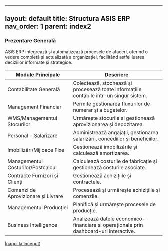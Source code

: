 
---
layout: default
title: Structura ASIS ERP
nav_order: 1
parent: index2
---


### Prezentare Generală

ASiS ERP integrează și automatizează procesele de afaceri, oferind o vedere completă și actualizată a organizației, facilitând astfel luarea deciziilor informate și strategice. 

| **Module Principale**               | **Descriere**                                                                                                                                           |
|-------------------------------------|---------------------------------------------------------------------------------------------------------------------------------------------------------|
| Contabilitate Generală              | Colectează, stochează și procesează toate informațiile contabile într-un singur sistem.                                                                 |
| Management Financiar                | Permite gestionarea fluxurilor de numerar și a bugetelor.                                                                                               |
| WMS/Managementul Stocurilor         | Urmărește stocurile și gestionează aprovizionarea și depozitarea.                                                                                        |
| Personal - Salarizare               | Administrează angajații, gestionarea salarizării, concediilor și beneficiilor.                                                                           |
| Imobilizări/Mijloace Fixe           | Gestionează imobilizările și calculează amortizarea.                                                                                                    |
| Managementul Costurilor/Postcalcul  | Calculează costurile de fabricație și gestionează costurile asociate.                                                                                   |
| Contracte Furnizori și Clienți      | Gestionează achizițiile și contractele.                                                                                                                 |
| Comenzi de Aprovizionare și Livrare | Procesează și urmărește achizițiile și comenzile.                                                                                                       |
| Managementul Producției             | Planifică și urmărește procesele de producție.                                                                                                          |
| Business Intelligence               | Analizează datele economico-financiare și operaționale prin dashboard-uri interactive.                                                                  |

[Înapoi la început](https://docs.asis.ro/index2.html))


